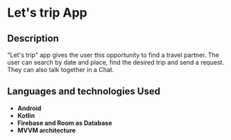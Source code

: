 <h1>Let's trip App</h1>

 

<h2>Description</h2>
"Let's trip" app gives the user this opportunity to find a travel partner.
The user can search by date and place, find the desired trip and send a request. They can also talk together in a Chat. 
<br />


<h2>Languages and technologies Used</h2>

- <b>Android</b> 
- <b>Kotlin</b>
- <b>Firebase and Room as Database</b>
- <b>MVVM architecture </b>

<!--

<h2>Program walk-through:</h2>

<p align="center">
Screenshots from the APP <br/>
<br />

</p>
--!>
<!--
 ```diff
- text in red
+ text in green
! text in orange
# text in gray
@@ text in purple (and bold)@@
```
--!>
